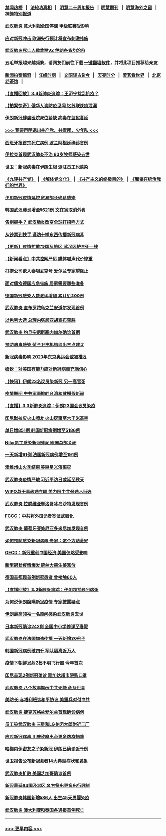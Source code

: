 #### [禁闻热榜](热点新闻.md?=0)  &nbsp;&nbsp;|&nbsp;&nbsp; [法轮功真相](https://github.com/gfw-breaker/truth/blob/master/README.md?=0) &nbsp;&nbsp;|&nbsp;&nbsp; [明慧二十周年报告](https://github.com/gfw-breaker/mh-reports/blob/master/README.md?=0) &nbsp;&nbsp;|&nbsp;&nbsp;[明慧期刊](https://github.com/gfw-breaker/mh-qikan) &nbsp;&nbsp;|&nbsp;&nbsp; [明慧海外之窗](https://github.com/gfw-breaker/mh-news/blob/master/README.md?=0) &nbsp;&nbsp;|&nbsp;&nbsp; [神韵特别报道](https://github.com/gfw-breaker/mh-news/blob/master/shenyun.md?=0)
#### [武汉肺炎 意大利拟全国停课 甲级联赛受影响](../pages/nsc418/n11914989.md?t=03050502) 
#### [应对新冠冲击 欧洲央行预计将宣布刺激措施](../pages/nsc418/n11914846.md?t=03050502) 
#### [武汉肺炎死亡人数增至92 伊朗各省均沦陷](../pages/nsc418/n11914754.md?t=03050502) 
#### 五毛举报越来越频繁，请网友们前往下载 [一键翻墙软件](https://github.com/gfw-breaker/ssr-accounts)，并将此项目推荐给亲友
#### [新闻拍案惊奇](https://github.com/gfw-breaker/banned-news/blob/master/pages/link4.md) &nbsp;&nbsp;|&nbsp;&nbsp; [江峰时刻](https://github.com/gfw-breaker/banned-news/blob/master/pages/link4.md) &nbsp;&nbsp;|&nbsp;&nbsp; [文昭谈古论今](https://github.com/gfw-breaker/banned-news/blob/master/pages/link4.md) &nbsp;&nbsp;|&nbsp;&nbsp; [天亮时分](https://github.com/gfw-breaker/banned-news/blob/master/pages/link4.md) &nbsp;&nbsp;|&nbsp;&nbsp; [萧茗看世界](https://github.com/gfw-breaker/banned-news/blob/master/pages/link4.md) &nbsp;&nbsp;|&nbsp;&nbsp; [北京老茶馆](https://github.com/gfw-breaker/banned-news/blob/master/pages/link4.md) &nbsp;&nbsp;|&nbsp;&nbsp; 
#### [【直播回放】3.4新肺炎追踪：王沪宁扰乱抗疫？](../pages/nsc418/n11914571.md?t=03050502) 
#### [【拍案惊奇】俄华人谈防疫见闻 忆苏联炭疽泄漏](../pages/nsc418/n11913399.md?t=03050502) 
#### [伊朗新冠肆虐医院床位紧缺 病毒在监狱蔓延](../pages/nsc418/n11914745.md?t=03050502) 
#### [>>> 我要声明退出共产党、共青团、少年队 <<<](https://github.com/begood0513/goodnews/blob/master/quit/letter.md) 
#### [西班牙报首宗死亡病例 波兰阿根廷确诊首例](../pages/nsc418/n11914570.md?t=03050502) 
#### [伊拉克首现武汉肺炎不治 63岁牧师感染去世](../pages/nsc418/n11914263.md?t=03050502) 
#### [世卫：新冠病毒在伊朗生根 派驻员工也感染](../pages/nsc418/n11914087.md?t=03050502) 
#### [《九评共产党》](https://github.com/begood0513/9ping.md/blob/master/README.md) &nbsp;|&nbsp; [《解体党文化》](../../../../jtdwh.md/blob/master/README.md)  &nbsp;|&nbsp; [《共产主义的终极目的》](../../../../gczydzjmd.md/blob/master/README.md) &nbsp;|&nbsp; [《魔鬼在统治我们的世界》](../../../../mgztzwmdsj.md/blob/master/README.md) 
#### [伊朗新冠疫情延烧 贸易部长确诊感染](../pages/nsc418/n11914152.md?t=03050502) 
#### [韩国武汉肺炎增至5621例 文在寅取消外访](../pages/nsc418/n11913777.md?t=03050502) 
#### [告别握手？ 武汉肺炎改变全球打招呼方式](../pages/nsc418/n11913485.md?t=03050502) 
#### [从钞票到扶手 谨防十样东西传播新冠病毒](../pages/nsc418/n11913125.md?t=03050502) 
#### [【更新】疫情扩散79国及地区 武汉医护生死一线](../pages/nsc418/n11890652.md?t=03050502) 
#### [【新闻看点】中共控网严厉 媒体噤声代价惨重](../pages/nsc418/n11912589.md?t=03050502) 
#### [打捞公司欲入泰坦尼克号 爱尔兰专家望阻止](../pages/nsc418/n11902555.md?t=03050502) 
#### [面对瘟疫德国应急措施 居家需要哪些准备](../pages/nsc418/n11911515.md?t=03050502) 
#### [德国新冠感染人数继续增加 累计近200例](../pages/nsc418/n11912573.md?t=03050502) 
#### [武汉肺炎 直布罗陀乌克兰安道尔发现首例](../pages/nsc418/n11912582.md?t=03050502) 
#### [以色列大选 总理内塔尼亚胡宣布获胜](../pages/nsc418/n11912213.md?t=03050502) 
#### [武汉肺炎 约旦突尼斯塞内加尔确诊首例](../pages/nsc418/n11910597.md?t=03050502) 
#### [预防病毒感染 荷兰卫生机构给出三点建议](../pages/nsc418/n11892761.md?t=03050502) 
#### [新冠病毒影响 2020年东京奥运会或被推迟](../pages/nsc418/n11912440.md?t=03050502) 
#### [姆钦：对美国有能力应对新冠病毒充满信心](../pages/nsc418/n11912446.md?t=03050502) 
#### [【快讯】伊朗23名议员染新冠 另一高官死](../pages/nsc418/n11912252.md?t=03050502) 
#### [疫情期间 中共军事挑衅台湾和散播假新闻](../pages/nsc418/n11912211.md?t=03050502) 
#### [【直播】3.3新肺炎追踪：伊朗23国会议员染疫](../pages/nsc418/n11912059.md?t=03050502) 
#### [印尼默拉皮火山喷发 火山灰窜至六千米高空](../pages/nsc418/n11911908.md?t=03050502) 
#### [单日增851例 韩国新冠病例增至5186例](../pages/nsc418/n11911627.md?t=03050502) 
#### [Nike员工感染新冠肺炎 欧洲总部关闭](../pages/nsc418/n11911682.md?t=03050502) 
#### [一天新增61例 法国新冠病例增至191例](../pages/nsc418/n11910774.md?t=03050502) 
#### [澳维州山火季结束 美巨星义演赈灾](../pages/nsc418/n11910887.md?t=03050502) 
#### [武汉肺炎疫情严峻 习近平访日或延至秋天](../pages/nsc418/n11910570.md?t=03050502) 
#### [WIPO总干事改选在即 美力阻中共候选人当选](../pages/nsc418/n11910464.md?t=03050502) 
#### [武汉肺炎 拉脱维亚摩洛哥冰岛沙特发现首例](../pages/nsc418/n11910372.md?t=03050502) 
#### [FCCC：中共将外国记者签证武器化](../pages/nsc418/n11910385.md?t=03050502) 
#### [武汉肺炎 葡萄牙亚美尼亚多米尼加发现首例](../pages/nsc418/n11910197.md?t=03050502) 
#### [如何预防感染新冠病毒 专家：这个方法最好](../pages/nsc418/n11909928.md?t=03050502) 
#### [OECD：新冠重创中国经济 美国仅略受影响](../pages/nsc418/n11910023.md?t=03050502) 
#### [新型冠状疫情爆发 荷兰大蒜生姜涨价](../pages/nsc418/n11892646.md?t=03050502) 
#### [德国首都现首例新冠患者 曾接触60人](../pages/nsc418/n11909891.md?t=03050502) 
#### [【直播回放】3.2新肺炎追踪：伊朗领袖顾问病逝](../pages/nsc418/n11909676.md?t=03050502) 
#### [为何说伊朗隐瞒新冠疫情 专家披露疑点](../pages/nsc418/n11909701.md?t=03050502) 
#### [伊朗最高领袖一名顾问感染武汉肺炎去世](../pages/nsc418/n11909593.md?t=03050502) 
#### [日本新冠确诊242例 全国中小学停课至春假](../pages/nsc418/n11909521.md?t=03050502) 
#### [武汉肺炎在法国加速传播 一天新增30例子](../pages/nsc418/n11909555.md?t=03050502) 
#### [韩国新冠病例破四千 军队隔离近万人](../pages/nsc418/n11909279.md?t=03050502) 
#### [疫情下朝鲜发射2枚不明飞行器 今年首次](../pages/nsc418/n11909381.md?t=03050502) 
#### [印尼首现2例新冠确诊 雅加达超市限购口罩](../pages/nsc418/n11909186.md?t=03050502) 
#### [武汉肺炎 八个故事揭示中共无能 危及世界](../pages/nsc418/n11888055.md?t=03050502) 
#### [美防长:与塔利班达和平协议 美重兵对付中共](../pages/nsc418/n11908366.md?t=03050502) 
#### [武汉肺炎 捷克苏格兰爱尔兰首现确诊病例](../pages/nsc418/n11907769.md?t=03050502) 
#### [员工染武汉肺炎 三星和LG关闭大邱附近工厂](../pages/nsc418/n11907471.md?t=03050502) 
#### [应对新冠病毒 川普政府出台更多防疫措施](../pages/nsc418/n11907354.md?t=03050502) 
#### [哈梅内伊密友之子染新冠 伊朗已确诊近千例](../pages/nsc418/n11907301.md?t=03050502) 
#### [世卫报告公布新冠患者14大典型症状和迹象](../pages/nsc418/n11907472.md?t=03050502) 
#### [武汉肺炎扩散 美国芝加哥确诊首例](../pages/nsc418/n11907347.md?t=03050502) 
#### [新冠蔓延64国及地区 各方祭出更多出行限制](../pages/nsc418/n11907227.md?t=03050502) 
#### [新冠肺炎韩国新增586人 出生45天男婴染疫](../pages/nsc418/n11906923.md?t=03050502) 
#### [武汉肺炎 澳大利亚和泰国各通报首例死亡](../pages/nsc418/n11906995.md?t=03050502) 

----
#### [ >>> 更早内容 <<< ](../indexes/nsc418-earlier.md)
